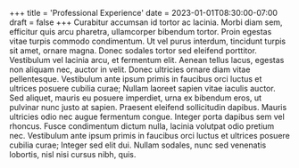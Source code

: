 +++
title = 'Professional Experience'
date = 2023-01-01T08:30:00-07:00
draft = false
+++
Curabitur accumsan id tortor ac lacinia. Morbi diam sem, efficitur quis arcu pharetra, ullamcorper bibendum tortor.
Proin egestas vitae turpis commodo condimentum. Ut vel purus interdum, tincidunt turpis sit amet, ornare magna. Donec
sodales tortor sed eleifend porttitor. Vestibulum vel lacinia arcu, et fermentum elit. Aenean tellus lacus, egestas
non aliquam nec, auctor in velit. Donec ultricies ornare diam vitae pellentesque. Vestibulum ante ipsum primis in
faucibus orci luctus et ultrices posuere cubilia curae; Nullam laoreet sapien vitae iaculis auctor. Sed aliquet,
mauris eu posuere imperdiet, urna ex bibendum eros, ut pulvinar nunc justo at sapien. Praesent eleifend sollicitudin
dapibus. Mauris ultricies odio nec augue fermentum congue. Integer porta dapibus sem vel rhoncus. Fusce condimentum
dictum nulla, lacinia volutpat odio pretium nec. Vestibulum ante ipsum primis in faucibus orci luctus et ultrices
posuere cubilia curae; Integer sed elit dui. Nullam sodales, nunc sed venenatis lobortis, nisl nisi cursus nibh, quis.